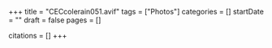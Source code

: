 +++
title = "CECcolerain051.avif"
tags = ["Photos"]
categories = []
startDate = ""
draft = false
pages = []

citations = []
+++
